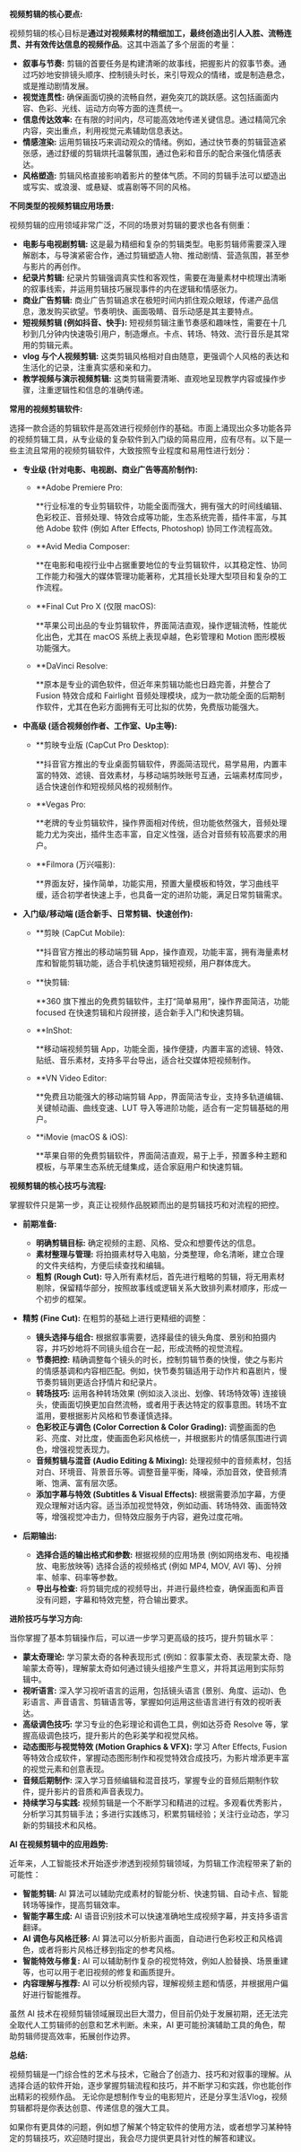 

**视频剪辑的核心要点:**

视频剪辑的核心目标是**通过对视频素材的精细加工，最终创造出引人入胜、流畅连贯、并有效传达信息的视频作品**。这其中涵盖了多个层面的考量：

- **叙事与节奏:** 剪辑的首要任务是构建清晰的故事线，把握影片的叙事节奏。通过巧妙地安排镜头顺序、控制镜头时长，来引导观众的情绪，或是制造悬念，或是推动剧情发展。
- **视觉连贯性:** 确保画面切换的流畅自然，避免突兀的跳跃感。这包括画面内容、色彩、光线、运动方向等方面的连贯统一。
- **信息传达效率:** 在有限的时间内，尽可能高效地传递关键信息。通过精简冗余内容，突出重点，利用视觉元素辅助信息表达。
- **情感渲染:** 运用剪辑技巧来调动观众的情绪。例如，通过快节奏的剪辑营造紧张感，通过舒缓的剪辑烘托温馨氛围，通过色彩和音乐的配合来强化情感表达。
- **风格塑造:** 剪辑风格直接影响着影片的整体气质。不同的剪辑手法可以塑造出或写实、或浪漫、或悬疑、或喜剧等不同的风格。

**不同类型的视频剪辑应用场景:**

视频剪辑的应用领域非常广泛，不同的场景对剪辑的要求也各有侧重：

- **电影与电视剧剪辑:** 这是最为精细和复杂的剪辑类型。电影剪辑师需要深入理解剧本，与导演紧密合作，通过剪辑塑造人物、推动剧情、营造氛围，甚至参与影片的再创作。
- **纪录片剪辑:** 纪录片剪辑强调真实性和客观性，需要在海量素材中梳理出清晰的叙事线索，并运用剪辑技巧展现事件的内在逻辑和情感张力。
- **商业广告剪辑:** 商业广告剪辑追求在极短时间内抓住观众眼球，传递产品信息，激发购买欲望。节奏明快、画面吸睛、音乐动感是其主要特点。
- **短视频剪辑 (例如抖音、快手):** 短视频剪辑注重节奏感和趣味性，需要在十几秒到几分钟内快速吸引用户，制造爆点。卡点、转场、特效、流行音乐是其常用的剪辑元素。
- **vlog 与个人视频剪辑:** 这类剪辑风格相对自由随意，更强调个人风格的表达和生活化的记录，注重真实感和亲和力。
- **教学视频与演示视频剪辑:** 这类剪辑需要清晰、直观地呈现教学内容或操作步骤，注重逻辑性和信息的准确传递。

**常用的视频剪辑软件:**

选择一款合适的剪辑软件是高效进行视频创作的基础。市面上涌现出众多功能各异的视频剪辑工具，从专业级的复杂软件到入门级的简易应用，应有尽有。以下是一些主流且常用的视频剪辑软件，大致按照专业程度和易用性进行划分：

- **专业级 (针对电影、电视剧、商业广告等高阶制作):**
    
    - **Adobe Premiere Pro:
        
        **行业标准的专业剪辑软件，功能全面而强大，拥有强大的时间线编辑、色彩校正、音频处理、特效合成等功能，生态系统完善，插件丰富，与其他 Adobe 软件 (例如 After Effects, Photoshop) 协同工作流程高效。
    - **Avid Media Composer:
        
        **在电影和电视行业中占据重要地位的专业剪辑软件，以其稳定性、协同工作能力和强大的媒体管理功能著称，尤其擅长处理大型项目和复杂的工作流程。
    - **Final Cut Pro X (仅限 macOS):
        
        **苹果公司出品的专业剪辑软件，界面简洁直观，操作逻辑流畅，性能优化出色，尤其在 macOS 系统上表现卓越，色彩管理和 Motion 图形模板功能强大。
    - **DaVinci Resolve:
        
        **原本是专业的调色软件，但近年来剪辑功能也日趋完善，并整合了 Fusion 特效合成和 Fairlight 音频处理模块，成为一款功能全面的后期制作软件，尤其在色彩方面拥有无可比拟的优势，免费版功能强大。
- **中高级 (适合视频创作者、工作室、Up主等):**
    
    - **剪映专业版 (CapCut Pro Desktop):
        
        **抖音官方推出的专业桌面剪辑软件，界面简洁现代，易学易用，内置丰富的特效、滤镜、音效素材，与移动端剪映账号互通，云端素材库同步，适合快速创作和短视频风格的视频制作。
    - **Vegas Pro:
        
        **老牌的专业剪辑软件，操作界面相对传统，但功能依然强大，音频处理能力尤为突出，插件生态丰富，自定义性强，适合对音频有较高要求的用户。
    - **Filmora (万兴喵影):
        
        **界面友好，操作简单，功能实用，预置大量模板和特效，学习曲线平缓，适合初学者快速上手，也具备一定的进阶功能，满足日常剪辑需求。
- **入门级/移动端 (适合新手、日常剪辑、快速创作):**
    
    - **剪映 (CapCut Mobile):
        
        **抖音官方推出的移动端剪辑 App，操作直观，功能丰富，拥有海量素材库和智能剪辑功能，适合手机快速剪辑短视频，用户群体庞大。
    - **快剪辑:
        
        **360 旗下推出的免费剪辑软件，主打“简单易用”，操作界面简洁，功能 focused 在快速剪辑和片段拼接，适合新手入门和快速剪辑。
    - **InShot:
        
        **移动端视频剪辑 App，功能全面，操作便捷，内置丰富的滤镜、特效、贴纸、音乐素材，支持多平台导出，适合社交媒体短视频制作。
    - **VN Video Editor:
        
        **免费且功能强大的移动端剪辑 App，界面简洁专业，支持多轨道编辑、关键帧动画、曲线变速、LUT 导入等进阶功能，适合有一定剪辑基础的用户。
    - **iMovie (macOS & iOS):
        
        **苹果自带的免费剪辑软件，界面简洁直观，易于上手，预置多种主题和模板，与苹果生态系统无缝集成，适合家庭用户和快速剪辑。

**视频剪辑的核心技巧与流程:**

掌握软件只是第一步，真正让视频作品脱颖而出的是剪辑技巧和对流程的把控。

- **前期准备:**
    
    - **明确剪辑目标:** 确定视频的主题、风格、受众和想要传达的信息。
    - **素材整理与管理:** 将拍摄素材导入电脑，分类整理，命名清晰，建立合理的文件夹结构，方便后续查找和编辑。
    - **粗剪 (Rough Cut):** 导入所有素材后，首先进行粗略的剪辑，将无用素材剔除，保留精华部分，按照故事线或逻辑关系大致排列素材顺序，形成一个初步的框架。
- **精剪 (Fine Cut):** 在粗剪的基础上进行更精细的调整：
    
    - **镜头选择与组合:** 根据叙事需要，选择最佳的镜头角度、景别和拍摄内容，并巧妙地将不同镜头组合在一起，形成流畅的视觉流程。
    - **节奏把控:** 精确调整每个镜头的时长，控制剪辑节奏的快慢，使之与影片的情感基调和内容相匹配。例如，快节奏剪辑适用于动作片和喜剧片，慢节奏剪辑则更适合抒情片和纪录片。
    - **转场技巧:** 运用各种转场效果 (例如淡入淡出、划像、转场特效等) 连接镜头，使画面切换更加自然流畅，或者用于表达特定的叙事意图。转场不宜滥用，要根据影片风格和节奏谨慎选择。
    - **色彩校正与调色 (Color Correction & Color Grading):** 调整画面的色彩、亮度、对比度，使画面色彩风格统一，并根据影片的情感氛围进行调色，增强视觉表现力。
    - **音频剪辑与混音 (Audio Editing & Mixing):** 处理视频中的音频素材，包括对白、环境音、背景音乐等。调整音量平衡，降噪，添加音效，使音频清晰、饱满、富有层次感。
    - **添加字幕与特效 (Subtitles & Visual Effects):** 根据需要添加字幕，方便观众理解对话内容。适当添加视觉特效，例如动画、转场特效、画面特效等，增强视觉冲击力，但特效应服务于内容，避免过度花哨。
- **后期输出:**
    
    - **选择合适的输出格式和参数:** 根据视频的应用场景 (例如网络发布、电视播放、电影放映等) 选择合适的视频格式 (例如 MP4, MOV, AVI 等)、分辨率、帧率、码率等参数。
    - **导出与检查:** 将剪辑完成的视频导出，并进行最终检查，确保画面和声音没有问题，字幕和特效完整，符合输出要求。

**进阶技巧与学习方向:**

当你掌握了基本剪辑操作后，可以进一步学习更高级的技巧，提升剪辑水平：

- **蒙太奇理论:** 学习蒙太奇的各种表现形式 (例如：叙事蒙太奇、表现蒙太奇、隐喻蒙太奇等)，理解蒙太奇如何通过镜头组接产生意义，并将其运用到实际剪辑中。
- **视听语言:** 深入学习视听语言的运用，包括镜头语言 (景别、角度、运动)、色彩语言、声音语言、剪辑语言等，掌握如何运用这些语言进行有效的视听表达。
- **高级调色技巧:** 学习专业的色彩理论和调色工具，例如达芬奇 Resolve 等，掌握高级调色技巧，提升影片的色彩美学和视觉风格。
- **动态图形与视觉特效 (Motion Graphics & VFX):** 学习 After Effects, Fusion 等特效合成软件，掌握动态图形制作和视觉特效合成技巧，为影片增添更丰富的视觉元素和创意表现。
- **音频后期制作:** 深入学习音频编辑和混音技巧，掌握专业的音频后期制作软件，提升影片的音质和声音表现力。
- **持续学习与实践:** 视频剪辑是一个不断学习和精进的过程。多观看优秀影片，分析学习其剪辑手法；多进行实践练习，积累剪辑经验；关注行业动态，学习新的剪辑技术和风格。

**AI 在视频剪辑中的应用趋势:**

近年来，人工智能技术开始逐步渗透到视频剪辑领域，为剪辑工作流程带来了新的可能性：

- **智能剪辑:** AI 算法可以辅助完成素材的智能分析、快速剪辑、自动卡点、智能转场等操作，提高剪辑效率。
- **智能字幕生成:** AI 语音识别技术可以快速准确地生成视频字幕，并支持多语言翻译。
- **AI 调色与风格迁移:** AI 算法可以分析影片画面，自动进行色彩校正和风格调色，或者将影片风格迁移到指定的参考风格。
- **智能特效与修复:** AI 可以辅助制作复杂的视觉特效，例如人脸替换、场景重建等，也可以用于老旧视频的修复和画质提升。
- **内容理解与推荐:** AI 可以分析视频内容，理解视频主题和情感，并根据用户偏好进行智能推荐。

虽然 AI 技术在视频剪辑领域展现出巨大潜力，但目前仍处于发展初期，还无法完全取代人工剪辑师的创意和艺术判断。未来，AI 更可能扮演辅助工具的角色，帮助剪辑师提高效率，拓展创作边界。

**总结:**

视频剪辑是一门综合性的艺术与技术，它融合了创造力、技巧和对叙事的理解。从选择合适的软件开始，逐步掌握剪辑流程和技巧，并不断学习和实践，你也能创作出精彩的视频作品。 无论你是想制作专业的电影短片，还是分享生活Vlog，视频剪辑都将是你表达创意、传递信息的强大工具。

如果你有更具体的问题，例如想了解某个特定软件的使用方法，或者想学习某种特定的剪辑技巧，欢迎随时提出，我会尽力提供更具针对性的解答和建议。